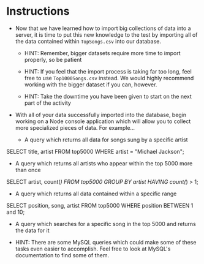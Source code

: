 # **Instructions**

* Now that we have learned how to import big collections of data into a server, it is time to put this new knowledge to the test by importing all of the data contained within `TopSongs.csv` into our database.

  * HINT: Remember, bigger datasets require more time to import properly, so be patient

  * HINT: If you feel that the import process is taking far too long, feel free to use `Top1000Songs.csv` instead. We would highly recommend working with the bigger dataset if you can, however.

  * HINT: Take the downtime you have been given to start on the next part of the activity

* With all of your data successfully imported into the database, begin working on a Node console application which will allow you to collect more specialized pieces of data. For example...

  * A query which returns all data for songs sung by a specific artist

SELECT title, artist FROM top5000 WHERE artist = "Michael Jackson";

  * A query which returns all artists who appear within the top 5000 more than once

SELECT artist, count(*) FROM top5000 GROUP BY artist HAVING count(*) > 1;

  * A query which returns all data contained within a specific range

SELECT position, song, artist FROM top5000 WHERE position BETWEEN 1 and 10;

  * A query which searches for a specific song in the top 5000 and returns the data for it



* HINT: There are some MySQL queries which could make some of these tasks even easier to accomplish. Feel free to look at MySQL's documentation to find some of them.
